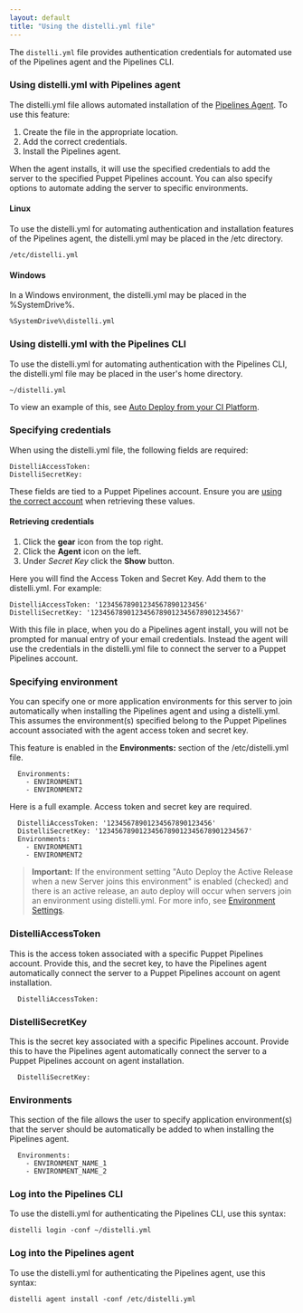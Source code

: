 ```yaml
---
layout: default
title: "Using the distelli.yml file"
---
```


The `distelli.yml` file provides authentication credentials for automated use of the Pipelines agent and the Pipelines CLI.

<h3><a name="using-distelli.yml-with-distell-agent"></a>Using distelli.yml with Pipelines agent</h3>

The distelli.yml file allows automated installation of the [Pipelines Agent](./agent.html). To use this feature:
<ol>
<li>Create the file in the appropriate location.</li>
<li>Add the correct credentials.</li>
<li>Install the Pipelines agent.</li>
</ol>

When the agent installs, it will use the specified credentials to add the server to the specified Puppet Pipelines account. You can also specify options to automate adding the server to specific environments.

<h4>Linux</h4>

To use the distelli.yml for automating authentication and installation features of the Pipelines agent, the distelli.yml may be placed in the /etc directory.

~~~
/etc/distelli.yml
~~~

<h4>Windows</h4>

In a Windows environment, the distelli.yml may be placed in the %SystemDrive%.

~~~
%SystemDrive%\distelli.yml
~~~


<h3><a name="using-distelli.yml-with-distelli-cli"></a>Using distelli.yml with the Pipelines CLI</h3>

To use the distelli.yml for automating authentication with the Pipelines CLI, the distelli.yml file may be placed in the user's home directory.

~~~
~/distelli.yml
~~~

To view an example of this, see [Auto Deploy from your CI Platform](https://puppet.com/docs/pipelines-for-apps/free/deployment-ci.html).

<h3><a name="specifying-credentials"></a>Specifying credentials</h3>

When using the distelli.yml file, the following fields are required:

~~~
DistelliAccessToken:
DistelliSecretKey:
~~~


These fields are tied to a Puppet Pipelines account. Ensure you are [using the correct account](./users.html) when retrieving these values.

<h4>Retrieving credentials</h4>

<ol>
<li>Click the <b>gear</b> icon from the top right.</li>
<li>Click the <b>Agent</b> icon on the left.</li>
<li>Under <i>Secret Key</i> click the <b>Show</b> button.</li>
</ol>

Here you will find the Access Token and Secret Key. Add them to the distelli.yml. For example:

~~~
DistelliAccessToken: '12345678901234567890123456'
DistelliSecretKey: '1234567890123456789012345678901234567'
~~~

With this file in place, when you do a Pipelines agent install, you will not be prompted for manual entry of your email credentials. Instead the agent will use the credentials in the distelli.yml file to connect the server to a Puppet Pipelines account.

<h3><a name="specifying-environment"></a>Specifying environment</h3>

You can specify one or more application environments for this server to join automatically when installing the Pipelines agent and using a distelli.yml. This assumes the environment(s) specified belong to the Puppet Pipelines account associated with the agent access token and secret key.

This feature is enabled in the <b>Environments:</b> section of the /etc/distelli.yml file.

~~~
  Environments:
    - ENVIRONMENT1
    - ENVIRONMENT2
~~~

Here is a full example. Access token and secret key are required.

~~~
  DistelliAccessToken: '12345678901234567890123456'
  DistelliSecretKey: '1234567890123456789012345678901234567'
  Environments:
    - ENVIRONMENT1
    - ENVIRONMENT2
~~~


> **Important:** If the environment setting "Auto Deploy the Active Release when a new Server joins this environment" is enabled (checked) and there is an active release, an auto deploy will occur when servers join an environment using distelli.yml.
    For more info, see [Environment Settings](https://puppet.com/docs/pipelines-for-apps/free/environment.html).

<h3><a name="distelliaccesstoken"></a>DistelliAccessToken</h3>

This is the access token associated with a specific Puppet Pipelines account. Provide this, and the secret key, to have the Pipelines agent automatically connect the server to a Puppet Pipelines account on agent installation.

~~~
  DistelliAccessToken:
~~~

<h3><a name="distellisecretkey"></a>DistelliSecretKey</h3>

This is the secret key associated with a specific Pipelines account. Provide this to have the Pipelines agent automatically connect the server to a Puppet Pipelines account on agent installation.

~~~
  DistelliSecretKey:
~~~

<h3><a name="environments"></a>Environments</h3>

This section of the file allows the user to specify application environment(s) that the server should be automatically be added to when installing the Pipelines agent.

~~~
  Environments:
    - ENVIRONMENT_NAME_1
    - ENVIRONMENT_NAME_2
~~~


<h3><a name="login-the-distelli-cli"></a>Log into the Pipelines CLI</h3>

To use the distelli.yml for authenticating the Pipelines CLI, use this syntax:

~~~
distelli login -conf ~/distelli.yml
~~~


<h3><a name="login-the-distelli-agent"></a>Log into the Pipelines agent</h3>

To use the distelli.yml for authenticating the Pipelines agent, use this syntax:

~~~
distelli agent install -conf /etc/distelli.yml
~~~